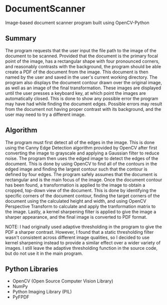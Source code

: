 # DocumentScanner
Image-based document scanner program built using OpenCV-Python
  
  
## Summary 
The program requests that the user input the file path to the image of the document to be scanned. Provided that the document is the primary focal point of the image, has a rectangular shape with four pronounced corners, and reasonably contrasts with the background, the program should be able create a PDF of the document from the image. This document is then named by the user and saved in the user's current working directory. The program also displays the document contour drawn over the original image, as well as an image of the final transformation. These images are displayed until the user presses a keyboard key, at which point the images are automatically closed. This is done to show any possible error the program may have had while finding the document edges. Possible errors may result from the document not having proper contrast with its background, and the user may need to try a different image.  
  
  
## Algorithm
The program must first detect all of the edges in the image. This is done using the Canny Edge Detection algorithm provided by OpenCV after first converting the image to grayscale and applying a Gaussian filter to reduce noise. The program then uses the edged image to detect the edges of the document. This is done by using OpenCV to find all of the contours in the edged image and finding the largest contour such that the contour is defined by four edges. The program safely assumes that the document is rectangular and is the main focus of the image. Once the document contour has been found, a transformation is applied to the image to obtain a cropped, top-down view of the document. This is done by identifying the specific corners of the document contour, finding the target corners of the document using the calculated height and width, and using OpenCV Perspective Transform to calculate and apply the tranformation matrix to the image. Lastly, a kernel sharpening filter is applied to give the image a sharper appearance, and the final image is converted to PDF format.  
  
NOTE: I had originally used adaptive thresholding in the program to give the PDF a sharper contrast. However, I found that a static thresholding filter wasn't consistent across different image qualities, so I decided to use kernel sharpening instead to provide a similar effect over a wider variety of images. I still leave the adaptive thresholding function in the source code, but do not use it in the main program.  
  
  
## Python Libraries
* OpenCV (Open Source Computer Vision Library)
* NumPy
* Python Imaging Library (PIL)
* PyFPDF

